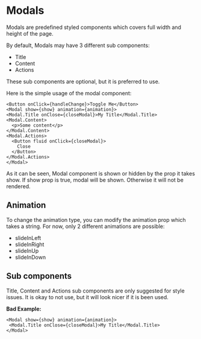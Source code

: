 # Modals
 
Modals are predefined styled components which covers full width and height of the page.
 
By default, Modals may have 3 different sub components:
 
 - Title
 - Content
 - Actions
 
These sub components are optional, but it is preferred to use.
 
Here is the simple usage of the modal component:
 
 ```
<Button onClick={handleChange}>Toggle Me</Button>
<Modal show={show} animation={animation}>
 <Modal.Title onClose={closeModal}>My Title</Modal.Title>
 <Modal.Content>
   <p>Some content</p>
 </Modal.Content>
 <Modal.Actions>
   <Button fluid onClick={closeModal}>
     Close
   </Button>
 </Modal.Actions>
</Modal>
 ```
 
As it can be seen, Modal component is shown or hidden by the prop it takes show. If show prop is true, modal will be shown. Otherwise it will not be rendered.
 
## Animation
 
 To change the animation type, you can modify the animation prop which takes a string. For now, only 2 different animations are possible:
 
 - slideInLeft
 - slideInRight
 - slideInUp
 - slideInDown
 
## Sub components
 
Title, Content and Actions sub components are only suggested for style issues. It is okay to not use, but it will look nicer if it is been used.
 
<b>Bad Example:</b> 
 ```
 <Modal show={show} animation={animation}>
  <Modal.Title onClose={closeModal}>My Title</Modal.Title>
 </Modal>
 ```
